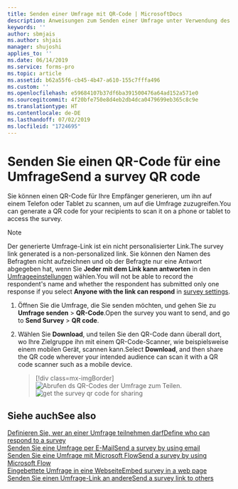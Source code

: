 ```yaml
---
title: Senden einer Umfrage mit QR-Code | MicrosoftDocs
description: Anweisungen zum Senden einer Umfrage unter Verwendung des QR-Codes
keywords: ''
author: sbmjais
ms.author: shjais
manager: shujoshi
applies_to: ''
ms.date: 06/14/2019
ms.service: forms-pro
ms.topic: article
ms.assetid: b62a55f6-cb45-4b47-a610-155c7fffa496
ms.custom: ''
ms.openlocfilehash: e59684107b37df6ba391500476a64ad152a571e0
ms.sourcegitcommit: 4f20bfe750e8d4eb2db4dca0479699eb365c8c9e
ms.translationtype: HT
ms.contentlocale: de-DE
ms.lasthandoff: 07/02/2019
ms.locfileid: "1724695"
---
```

# <a name="send-a-survey-qr-code"></a><span data-ttu-id="d52c1-103">Senden Sie einen QR-Code für eine Umfrage</span><span class="sxs-lookup"><span data-stu-id="d52c1-103">Send a survey QR code</span></span> 



<span data-ttu-id="d52c1-104">Sie können einen QR-Code für Ihre Empfänger generieren, um ihn auf einem Telefon oder Tablet zu scannen, um auf die Umfrage zuzugreifen.</span><span class="sxs-lookup"><span data-stu-id="d52c1-104">You can generate a QR code for your recipients to scan it on a phone or tablet to access the survey.</span></span>

> [!NOTE]
> <span data-ttu-id="d52c1-105">Der generierte Umfrage-Link ist ein nicht personalisierter Link.</span><span class="sxs-lookup"><span data-stu-id="d52c1-105">The survey link generated is a non-personalized link.</span></span> <span data-ttu-id="d52c1-106">Sie können den Namen des Befragten nicht aufzeichnen und ob der Befragte nur eine Antwort abgegeben hat, wenn Sie **Jeder mit dem Link kann antworten** in den [Umfrageeinstellungen](invite-settings.md) wählen.</span><span class="sxs-lookup"><span data-stu-id="d52c1-106">You will not be able to record the respondent's name and whether the respondent has submitted only one response if you select **Anyone with the link can respond** in [survey settings](invite-settings.md).</span></span>

1.  <span data-ttu-id="d52c1-107">Öffnen Sie die Umfrage, die Sie senden möchten, und gehen Sie zu **Umfrage senden** &gt; **QR-Code**.</span><span class="sxs-lookup"><span data-stu-id="d52c1-107">Open the survey you want to send, and go to **Send Survey** &gt; **QR code**.</span></span>

2.  <span data-ttu-id="d52c1-108">Wählen Sie **Download**, und teilen Sie den QR-Code dann überall dort, wo Ihre Zielgruppe ihn mit einem QR-Code-Scanner, wie beispielsweise einem mobilen Gerät, scannen kann.</span><span class="sxs-lookup"><span data-stu-id="d52c1-108">Select **Download**, and then share the QR code wherever your intended audience can scan it with a QR code scanner such as a mobile device.</span></span>

    > [!div class=mx-imgBorder]
    > <span data-ttu-id="d52c1-109">![Abrufen ds QR-Codes der Umfrage zum Teilen](media/survey-qrcode.png "Abrufen ds QR-Codes der Umfrage zum Teilen").</span><span class="sxs-lookup"><span data-stu-id="d52c1-109">![get the survey qr code for sharing](media/survey-qrcode.png "Get the survey QR code for sharing")</span></span>  

## <a name="see-also"></a><span data-ttu-id="d52c1-110">Siehe auch</span><span class="sxs-lookup"><span data-stu-id="d52c1-110">See also</span></span>

[<span data-ttu-id="d52c1-111">Definieren Sie, wer an einer Umfrage teilnehmen darf</span><span class="sxs-lookup"><span data-stu-id="d52c1-111">Define who can respond to a survey</span></span>](invite-settings.md)<br>
[<span data-ttu-id="d52c1-112">Senden Sie eine Umfrage per E-Mail</span><span class="sxs-lookup"><span data-stu-id="d52c1-112">Send a survey by using email</span></span>](send-survey-email.md)<br>
[<span data-ttu-id="d52c1-113">Senden Sie eine Umfrage mit Microsoft Flow</span><span class="sxs-lookup"><span data-stu-id="d52c1-113">Send a survey by using Microsoft Flow</span></span>](send-survey-microsoft-flow.md)<br>
[<span data-ttu-id="d52c1-114">Eingebettete Umfrage in eine Webseite</span><span class="sxs-lookup"><span data-stu-id="d52c1-114">Embed survey in a web page</span></span>](embed-web-page.md)<br>
[<span data-ttu-id="d52c1-115">Senden Sie einen Umfrage-Link an andere</span><span class="sxs-lookup"><span data-stu-id="d52c1-115">Send a survey link to others</span></span>](send-survey-link.md)